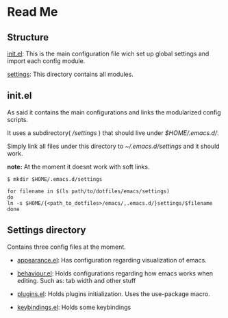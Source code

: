# Read Me

## Structure

[init.el](./init.el): This is the main configuration file wich set up
global settings and import each config module.

[settings](./settings): This directory contains all modules.

## init.el

As said it contains the main configurations and links the modularized
config scripts.

It uses a subdirectory( */settings* ) that should live under
*$HOME/.emacs.d/*.

Simply link all files under this directory to *~/.emacs.d/settings*
and it should work.

**note:** At the moment it doesnt work with soft links.

``` shell
$ mkdir $HOME/.emacs.d/settings
```

``` shell
for filename in $(ls path/to/dotfiles/emacs/settings)
do
ln -s $HOME/{<path_to_dotfiles>/emacs/,.emacs.d/}settings/$filename 
done

```

## Settings directory

Contains three config files at the moment.

  * [appearance.el][./appearance.el]: Has configuration regarding
  visualization of emacs.

  * [behaviour.el][./behaviour.el]: Holds configurations regarding how
  emacs works when editing. Such as: tab width and other stuff
  
  * [plugins.el][./plugins.el]: Holds plugins initialization. Uses the use-package macro.
  
  * [keybindings.el][./keybindings.el]: Holds some keybindings


[./appearance.el]: ./appearance.el "appearance"

[./behaviour.el]: ./behaviour.el "behaviour"

[./plugins.el]: ./plugins.el "plugins"

[./keybindings.el]: ./keybindings.el "keybindings"
